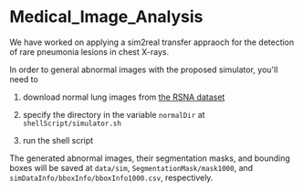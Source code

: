 # Medical_Image_Analysis

We have worked on applying a sim2real transfer appraoch for the detection of rare pneumonia lesions in chest X-rays. 

In order to general abnormal images with the proposed simulator, you'll need to

  1. download normal lung images from [the RSNA dataset](https://www.kaggle.com/competitions/rsna-pneumonia-detection-challenge/data)

  2. specify the directory in the variable `normalDir` at `shellScript/simulator.sh`

  3. run the shell script
  
The generated abnormal images, their segmentation masks, and bounding boxes will be saved at `data/sim`, `SegmentationMask/mask1000`, and `simDataInfo/bboxInfo/bboxInfo1000.csv`, respectively. 
